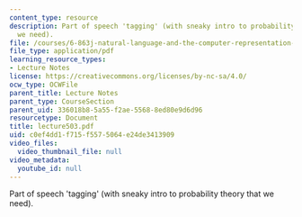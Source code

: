 ```yaml
---
content_type: resource
description: Part of speech 'tagging' (with sneaky intro to probability theory that
  we need).
file: /courses/6-863j-natural-language-and-the-computer-representation-of-knowledge-spring-2003/c0ef4dd1f715f5575064e24de3413909_lecture503.pdf
file_type: application/pdf
learning_resource_types:
- Lecture Notes
license: https://creativecommons.org/licenses/by-nc-sa/4.0/
ocw_type: OCWFile
parent_title: Lecture Notes
parent_type: CourseSection
parent_uid: 336018b8-5a55-f2ae-5568-8ed80e9d6d96
resourcetype: Document
title: lecture503.pdf
uid: c0ef4dd1-f715-f557-5064-e24de3413909
video_files:
  video_thumbnail_file: null
video_metadata:
  youtube_id: null
---
```

Part of speech 'tagging' (with sneaky intro to probability theory that we need).